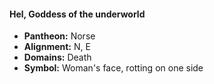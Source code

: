 #### Hel, Goddess of the underworld
- **Pantheon:** Norse
- **Alignment:** N, E
- **Domains:** Death
- **Symbol:** Woman's face, rotting on one side